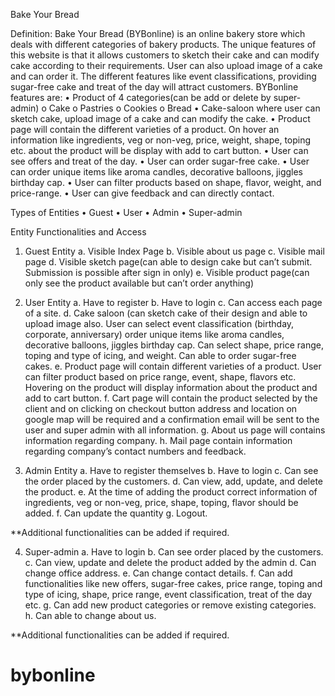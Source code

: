 Bake Your Bread


Definition:
	Bake Your Bread (BYBonline) is an online bakery store which deals with different categories of bakery products. The unique features of this website is that it allows customers to sketch their cake and can modify cake according to their requirements. User can also upload image of a cake and can order it. The different features like event classifications, providing sugar-free cake and treat of the day will attract customers.
BYBonline features are:
•	Product of 4 categories(can be add or delete by super-admin)
o	Cake
o	Pastries
o	Cookies
o	Bread
•	Cake-saloon where user can sketch cake, upload image of a cake and can modify the cake.
•	Product page will contain the different varieties of a product. On hover an information like ingredients, veg or non-veg, price, weight, shape, toping etc. about the product will be display with add to cart button.
•	User can see offers and treat of the day.
•	User can order sugar-free cake.
•	User can order unique items like aroma candles, decorative balloons, jiggles birthday cap.
•	User can filter products based on shape, flavor, weight, and price-range.
•	User can give feedback and can directly contact.


Types of Entities
•	Guest
•	User
•	Admin
•	Super-admin

Entity Functionalities and Access
1.	Guest Entity
a.	Visible Index Page
b.	Visible about us page
c.	Visible mail page
d.	Visible sketch page(can able to design cake but can’t submit. Submission is possible after sign in only)
e.	Visible product page(can only see the product available but can’t order anything)
2.	User Entity
a.	Have to register
b.	Have to login
c.	Can access each page of a site.
d.	Cake saloon (can sketch cake of their design and able to upload image also. User can select event classification (birthday, corporate, anniversary) order unique items like aroma candles, decorative balloons, jiggles birthday cap. Can select shape, price range, toping and type of icing, and weight. Can able to order sugar-free cakes.
e.	Product page will contain different varieties of a product. User can filter product based on price range, event, shape, flavors etc.  Hovering on the product will display information about the product and add to cart button.
f.	Cart page will contain the product selected by the client and on clicking on checkout button address and location on google map will be required and a confirmation email will be sent to the user and super admin with all information.
g.	About us page will contains information regarding company.
h.	Mail page contain information regarding company’s contact numbers and feedback.


3.	Admin Entity
a.	Have to register themselves
b.	Have to login
c.	Can see the order placed by the customers.
d.	Can view, add, update, and delete the product.
e.	At the time of adding the product correct information of ingredients, veg or non-veg, price, shape, toping, flavor should be added.
f.	Can update the quantity
g.	Logout.

**Additional functionalities can be added if required.

4.	Super-admin
a.	Have to login
b.	Can see order placed by the customers.
c.	Can view, update and delete the product added by the admin
d.	Can change office address.
e.	Can change contact details.
f.	Can add functionalities like new offers, sugar-free cakes, price range, toping and type of icing, shape, price range, event classification, treat of the day etc.
g.	Can add new product categories or remove existing categories.
h.	Can able to change about us.

**Additional functionalities can be added if required.

# bybonline
